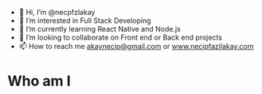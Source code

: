 - 👋 Hi, I’m @necpfzlakay
- 👀 I’m interested in Full Stack Developing
- 🌱 I’m currently learning React Native and Node.js
- 💞️ I’m looking to collaborate on Front end or Back end projects
- 📫 How to reach me akaynecip@gmail.com or www.necipfazilakay.com

# Who am I

<!---
necpfzlakay/necpfzlakay is a ✨ special ✨ repository because its `README.md` (this file) appears on your GitHub profile.
You can click the Preview link to take a look at your changes.
--->
